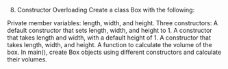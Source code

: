 8. Constructor Overloading
Create a class Box with the following:

Private member variables: length, width, and height.
Three constructors:
A default constructor that sets length, width, and height to 1.
A constructor that takes length and width, with a default height of 1.
A constructor that takes length, width, and height.
A function to calculate the volume of the box.
In main(), create Box objects using different constructors and calculate their volumes.